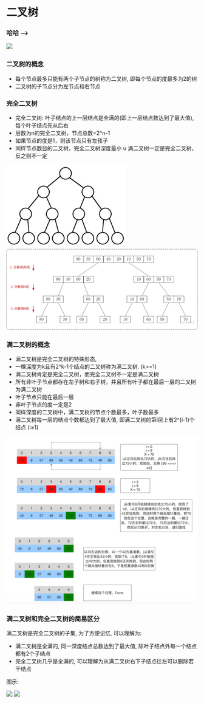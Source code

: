 # 二叉树

### 哈哈 -->
![](./images/5.jpeg)

### 二叉树的概念

- 每个节点最多只能有两个子节点的树称为二叉树, 即每个节点的度最多为2的树
- 二叉树的子节点分为左节点和右节点

### 完全二叉树

- 完全二叉树: 叶子结点的上一层结点是全满的(即上一层结点数达到了最大值), 每个叶子结点先从后右
- 层数为n的完全二叉树，节点总数=2^n-1
- 如果节点的度是1，则该节点只有左孩子
- 同样节点数目的二叉树，完全二叉树深度最小 u 满二叉树一定是完全二叉树，反之则不一定

![](./images/4.png)
![](./images/3.png)

### 满二叉树的概念

- 满二叉树是完全二叉树的特殊形态, 
- 一棵深度为k且有2^k-1个结点的二叉树称为满二叉树. (k>=1) 
- 满二叉树肯定是完全二叉树，而完全二叉树不一定是满二叉树
- 所有非叶子节点都存在左子树和右子树，并且所有叶子都在最后一层的二叉树为满二叉树
- 叶子节点只能在最后一层
- 非叶子节点的度一定是2
- 同样深度的二叉树中，满二叉树的节点个数最多，叶子数最多
- 满二叉树每一层的结点个数都达到了最大值, 即满二叉树的第i层上有2^(i-1)个结点 (i≥1)

![](./images/2.png)

### 满二叉树和完全二叉树的简易区分

满二叉树是完全二叉树的子集, 为了方便记忆, 可以理解为: 
- 满二叉树是全满的, 同一深度结点总数达到了最大值, 除叶子结点外每一个结点都有2个子结点
- 完全二叉树几乎是全满的, 可以理解为从满二叉树右下子结点往左可以删除若干结点

图示:  

![](./images/6.jpeg)
![](./images/7.jpeg)


